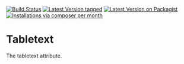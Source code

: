 [![Build Status](https://travis-ci.org/MetaModels/attribute_tabletext.svg?branch=tng)](https://travis-ci.org/MetaModels/attribute_tabletext)
[![Latest Version tagged](http://img.shields.io/github/tag/MetaModels/attribute_tabletext.svg)](https://github.com/MetaModels/attribute_tabletext/tags)
[![Latest Version on Packagist](http://img.shields.io/packagist/v/MetaModels/attribute_tabletext.svg)](https://packagist.org/packages/MetaModels/attribute_tabletext)
[![Installations via composer per month](http://img.shields.io/packagist/dm/MetaModels/attribute_tabletext.svg)](https://packagist.org/packages/MetaModels/attribute_tabletext)

Tabletext
=========

The tabletext attribute.
